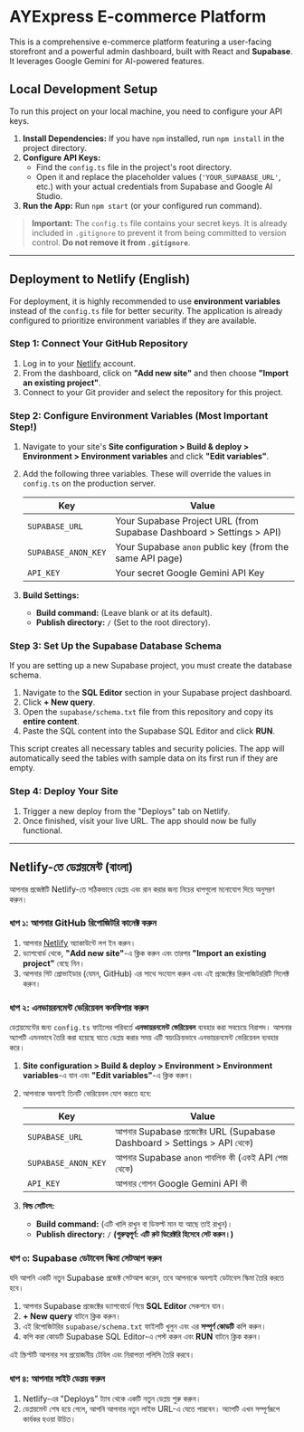 # AYExpress E-commerce Platform

This is a comprehensive e-commerce platform featuring a user-facing storefront and a powerful admin dashboard, built with React and **Supabase**. It leverages Google Gemini for AI-powered features.

## Local Development Setup

To run this project on your local machine, you need to configure your API keys.

1.  **Install Dependencies:** If you have `npm` installed, run `npm install` in the project directory.
2.  **Configure API Keys:**
    *   Find the `config.ts` file in the project's root directory.
    *   Open it and replace the placeholder values (`'YOUR_SUPABASE_URL'`, etc.) with your actual credentials from Supabase and Google AI Studio.
3.  **Run the App:** Run `npm start` (or your configured run command).

> **Important:** The `config.ts` file contains your secret keys. It is already included in `.gitignore` to prevent it from being committed to version control. **Do not remove it from `.gitignore`**.

---

## Deployment to Netlify (English)

For deployment, it is highly recommended to use **environment variables** instead of the `config.ts` file for better security. The application is already configured to prioritize environment variables if they are available.

### Step 1: Connect Your GitHub Repository

1.  Log in to your [Netlify](https://www.netlify.com/) account.
2.  From the dashboard, click on **"Add new site"** and then choose **"Import an existing project"**.
3.  Connect to your Git provider and select the repository for this project.

### Step 2: Configure Environment Variables (Most Important Step!)

1.  Navigate to your site's **Site configuration > Build & deploy > Environment > Environment variables** and click **"Edit variables"**.
2.  Add the following three variables. These will override the values in `config.ts` on the production server.

    | Key                 | Value                                                              |
    | ------------------- | ------------------------------------------------------------------ |
    | `SUPABASE_URL`      | Your Supabase Project URL (from Supabase Dashboard > Settings > API) |
    | `SUPABASE_ANON_KEY` | Your Supabase `anon` public key (from the same API page)             |
    | `API_KEY`           | Your secret Google Gemini API Key                                  |

3.  **Build Settings:**
    *   **Build command:** (Leave blank or at its default).
    *   **Publish directory:** `/` (Set to the root directory).

### Step 3: Set Up the Supabase Database Schema

If you are setting up a new Supabase project, you must create the database schema.

1.  Navigate to the **SQL Editor** section in your Supabase project dashboard.
2.  Click **+ New query**.
3.  Open the `supabase/schema.txt` file from this repository and copy its **entire content**.
4.  Paste the SQL content into the Supabase SQL Editor and click **RUN**.

This script creates all necessary tables and security policies. The app will automatically seed the tables with sample data on its first run if they are empty.

### Step 4: Deploy Your Site

1.  Trigger a new deploy from the "Deploys" tab on Netlify.
2.  Once finished, visit your live URL. The app should now be fully functional.

---

## Netlify-তে ডেপ্লয়মেন্ট (বাংলা)

আপনার প্রজেক্টটি Netlify-তে সঠিকভাবে ডেপ্লয় এবং রান করার জন্য নিচের ধাপগুলো মনোযোগ দিয়ে অনুসরণ করুন।

### ধাপ ১: আপনার GitHub রিপোজিটরি কানেক্ট করুন

1.  আপনার [Netlify](https://www.netlify.com/) অ্যাকাউন্টে লগ ইন করুন।
2.  ড্যাশবোর্ড থেকে, **"Add new site"**-এ ক্লিক করুন এবং তারপর **"Import an existing project"** বেছে নিন।
3.  আপনার গিট প্রোভাইডার (যেমন, GitHub) এর সাথে সংযোগ করুন এবং এই প্রজেক্টের রিপোজিটররিটি সিলেক্ট করুন।

### ধাপ ২: এনভায়রনমেন্ট ভেরিয়েবল কনফিগার করুন

ডেপ্লয়মেন্টের জন্য `config.ts` ফাইলের পরিবর্তে **এনভায়রনমেন্ট ভেরিয়েবল** ব্যবহার করা সবচেয়ে নিরাপদ। আপনার অ্যাপটি এমনভাবে তৈরি করা হয়েছে যাতে ডেপ্লয় করার সময় এটি স্বয়ংক্রিয়ভাবে এনভায়রনমেন্ট ভেরিয়েবল ব্যবহার করে।

1.  **Site configuration > Build & deploy > Environment > Environment variables**-এ যান এবং **"Edit variables"**-এ ক্লিক করুন।
2.  আপনাকে অবশ্যই তিনটি ভেরিয়েবল যোগ করতে হবে:

    | Key                 | Value                                                              |
    | ------------------- | ------------------------------------------------------------------ |
    | `SUPABASE_URL`      | আপনার Supabase প্রজেক্টের URL (Supabase Dashboard > Settings > API থেকে) |
    | `SUPABASE_ANON_KEY` | আপনার Supabase `anon` পাবলিক কী (একই API পেজ থেকে)                   |
    | `API_KEY`           | আপনার গোপন Google Gemini API কী                                    |

3.  **বিল্ড সেটিংস:**
    *   **Build command:** (এটি খালি রাখুন বা ডিফল্ট মান যা আছে তাই রাখুন)।
    *   **Publish directory:** `/` **(গুরুত্বপূর্ণ: এটি রুট ডিরেক্টরি হিসেবে সেট করুন।)**

### ধাপ ৩: Supabase ডেটাবেস স্কিমা সেটআপ করুন

যদি আপনি একটি নতুন Supabase প্রজেক্ট সেটআপ করেন, তবে আপনাকে অবশ্যই ডেটাবেস স্কিমা তৈরি করতে হবে।

1.  আপনার Supabase প্রজেক্টের ড্যাশবোর্ডে গিয়ে **SQL Editor** সেকশনে যান।
2.  **+ New query** বাটনে ক্লিক করুন।
3.  এই রিপোজিটরির `supabase/schema.txt` ফাইলটি খুলুন এবং এর **সম্পূর্ণ কোডটি** কপি করুন।
4.  কপি করা কোডটি Supabase SQL Editor-এ পেস্ট করুন এবং **RUN** বাটনে ক্লিক করুন।

এই স্ক্রিপ্টটি আপনার সব প্রয়োজনীয় টেবিল এবং নিরাপত্তা পলিসি তৈরি করবে।

### ধাপ ৪: আপনার সাইট ডেপ্লয় করুন

1.  Netlify-এর "Deploys" ট্যাব থেকে একটি নতুন ডেপ্লয় শুরু করুন।
2.  ডেপ্লয়মেন্ট শেষ হয়ে গেলে, আপনি আপনার নতুন লাইভ URL-এ যেতে পারবেন। অ্যাপটি এখন সম্পূর্ণরূপে কার্যকর হওয়া উচিত।
